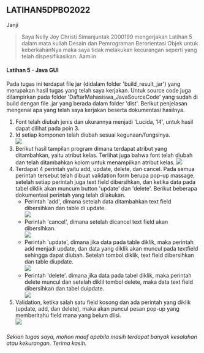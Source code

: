 ## LATIHAN5DPBO2022

Janji

>Saya Nelly Joy Christi Simanjuntak 2000199 mengerjakan Latihan 5 dalam mata kuliah Desain dan Pemrograman Berorientasi Objek untuk keberkahanNya maka saya tidak melakukan kecurangan seperti yang telah dispesifikasikan. Aamiin

#### Latihan 5 - Java GUI
Pada tugas ini terdapat file jar (didalam folder 'build_result_jar') yang merupakan hasil tugas yang telah saya kerjakan. Untuk source code juga dilampirkan pada folder 'DaftarMahasiswa_JavaSourceCode' yang sudah di build dengan file .jar yang berada dalam folder 'dist'. Berikut penjelasan mengenai apa yang telah saya kerjakan beserta dokumentasi hasilnya.

1. Font telah diubah jenis dan ukurannya menjadi 'Lucida, 14', untuk hasil dapat dilihat pada poin 3.
2. Id setiap komponen telah diubah sesuai kegunaan/fungsinya.<br>
   ![](assets_readme/changeID.png)
3. Berikut hasil tampilan program dimana terdapat atribut yang ditambahkan, yaitu atribut kelas. Terlihat juga bahwa font telah diubah dan telah ditambahkan kolom untuk menampilkan atribut kelas.
   ![](assets_readme/build_result.png)
4. Terdapat 4 perintah yaitu add, update, delete, dan cancel. Pada semua perintah tersebut telah dibuat validation form berupa pop-up massage, setelah setiap perintah juga text field dibersihkan, dan ketika data pada tabel diklik akan muncum button 'update' dan 'delete'. Berikut beberapa dokumentasi perintah yang telah dilakukan.
   - Perintah 'add', dimana setelah data ditambahkan text field dibersihkan dan table di update.<br>
     ![](assets_readme/add.gif)
   - Perintah 'cancel', dimana setelah dicancel text field akan dibersihkan.<br>
     ![](assets_readme/cancel.gif)
   - Perintah 'update', dimana jika data pada table diklik, maka perintah add menjadi update, dan data yang diklik akan muncul pada textfield sehingga dapat diubah. Setelah tombol diklik, text field dibersihkan dan table diupdate.<br>
     ![](assets_readme/update.gif)
   - Perintah 'delete'. dimana jika data pada tabel diklik, maka perintah delete muncul dan setelah diklil tombol delete, maka data text field dibersihkan dan tabel duipdate.<br>
     ![](assets_readme/delete.gif)
5. Validation, ketika salah satu field kosong dan ada perintah yang diklik (update, add, dan delete), maka akan puncul pesan pop-up yang memberitahu field mana yang belum diisi.<br>
   ![](assets_readme/validation.gif)
   


###### Sekian tugas saya, mohon maaf apabila masih terdapat banyak kesalahan atau kekurangan. Terima kasih.
